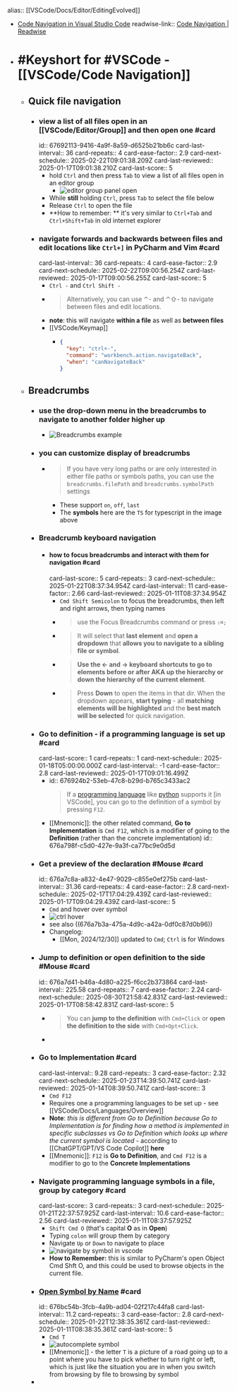 alias:: [[VSCode/Docs/Editor/EditingEvolved]]

- [Code Navigation in Visual Studio Code](https://code.visualstudio.com/docs/editor/editingevolved)
  readwise-link:: [Code Navigation | Readwise](https://read.readwise.io/new/read/01jfma7fzthzr3bz88fc99d3cs)
- # #Keyshort for #VSCode - [[VSCode/Code Navigation]]
	- ## Quick file navigation
		- ### view a list of all files open in an [[VSCode/Editor/Group]] and then open one #card
		  id:: 67692113-9416-4a9f-8a59-d6525b21bb6c
		  card-last-interval:: 36
		  card-repeats:: 4
		  card-ease-factor:: 2.9
		  card-next-schedule:: 2025-02-22T09:01:38.209Z
		  card-last-reviewed:: 2025-01-17T09:01:38.210Z
		  card-last-score:: 5
			- hold `Ctrl` and then press `Tab` to view a list of all files open in an editor group
				- ![editor group panel open](https://code.visualstudio.com/assets/docs/editor/editingevolved/quicknav.png)
			- While **still** holding `Ctrl`, press `Tab` to select the file below
			- Release `Ctrl` to open the file
			- **How to remember: ** it's very similar to `Ctrl+Tab` and `Ctrl+Shift+Tab` in old internet explorer
		- ### navigate forwards and backwards between files and edit locations like `Ctrl+]` in PyCharm and Vim #card
		  card-last-interval:: 36
		  card-repeats:: 4
		  card-ease-factor:: 2.9
		  card-next-schedule:: 2025-02-22T09:00:56.254Z
		  card-last-reviewed:: 2025-01-17T09:00:56.255Z
		  card-last-score:: 5
			- `Ctrl -` and `Ctrl Shift -`
			- > Alternatively, you can use ⌃- and ⌃⇧- to navigate between files and edit locations.
			- **note**: this will navigate **within a file** as well as **between files**
			- [[VSCode/Keymap]]
				- ```json
				  {
				    "key": "ctrl+-",
				    "command": "workbench.action.navigateBack",
				    "when": "canNavigateBack"
				  }
				  ```
	- ## Breadcrumbs
		- ### use the drop-down menu in the breadcrumbs to navigate to another folder higher up
			- ![Breadcrumbs example](https://code.visualstudio.com/assets/docs/editor/editingevolved/breadcrumb-folder-dropdown.png)
		- ### you can customize display of breadcrumbs
			- > If you have very long paths or are only interested in either file paths or symbols paths, you can use the `breadcrumbs.filePath` and `breadcrumbs.symbolPath` settings
				- These support `on`, `off`, `last`
				- The **symbols** here are the `TS` for typescript in the image above
		- ### Breadcrumb keyboard navigation
			- #### how to focus breadcrumbs and interact with them for navigation #card
			  card-last-score:: 5
			  card-repeats:: 3
			  card-next-schedule:: 2025-01-22T08:37:34.954Z
			  card-last-interval:: 11
			  card-ease-factor:: 2.66
			  card-last-reviewed:: 2025-01-11T08:37:34.954Z
				- `Cmd Shift Semicolon` to focus the breadcrumbs, then left and right arrows, then typing names
				- > use the Focus Breadcrumbs command or press `⇧⌘;`
				- > It will select that **last element** and **open a dropdown** that **allows you to navigate to a sibling file or symbol**.
				- > **Use the ← and → keyboard shortcuts to go to elements before or after AKA up the hierarchy or down the hierarchy of the current element**.
				- > Press **Down** to open the items in that dir. When the dropdown appears, **start typing** - all **matching elements will be highlighted** and the **best match will be selected** for quick navigation.
		- ### Go to definition - if a programming language is set up #card
		  card-last-score:: 1
		  card-repeats:: 1
		  card-next-schedule:: 2025-01-18T05:00:00.000Z
		  card-last-interval:: -1
		  card-ease-factor:: 2.8
		  card-last-reviewed:: 2025-01-17T09:01:16.499Z
			- id:: 676924b2-53eb-47c8-b29d-b765c3433ac2
			  > If a [programming language](https://code.visualstudio.com/docs/languages/overview) like [python](https://code.visualstudio.com/docs/languages/python) supports it [in VSCode], you can go to the definition of a symbol by pressing `F12`.
			- [[Mnemonic]]: the other related command, **Go to Implementation** is `Cmd F12`, which is a modifier of going to the **Definition** (rather than the concrete implementation)
			  id:: 676a798f-c5d0-427e-9a3f-ca77bc9e0d5d
		- ### Get a preview of the declaration #Mouse #card
		  id:: 676a7c8a-a832-4e47-9029-c855e0ef275b
		  card-last-interval:: 31.36
		  card-repeats:: 4
		  card-ease-factor:: 2.8
		  card-next-schedule:: 2025-02-17T17:04:29.439Z
		  card-last-reviewed:: 2025-01-17T09:04:29.439Z
		  card-last-score:: 5
			- `Cmd` and hover over symbol
			- ![ctrl hover](https://code.visualstudio.com/assets/docs/editor/editingevolved/ctrlhover.png)
			- see also ((676a7b3a-475a-4d9c-a42a-0df0c87d0b96))
			- Changelog:
				- [[Mon, 2024/12/30]] updated to `Cmd`; `Ctrl` is for Windows
		- ### Jump to definition or open definition to the side #Mouse #card
		  id:: 676a7d41-b46a-4d80-a225-f6cc2b373864
		  card-last-interval:: 225.58
		  card-repeats:: 7
		  card-ease-factor:: 2.24
		  card-next-schedule:: 2025-08-30T21:58:42.831Z
		  card-last-reviewed:: 2025-01-17T08:58:42.831Z
		  card-last-score:: 5
			- > You can **jump to the definition** with `Cmd+Click` or **open the definition to the side** with `Cmd+Opt+Click`.
			-
		- ### Go to Implementation #card
		  card-last-interval:: 9.28
		  card-repeats:: 3
		  card-ease-factor:: 2.32
		  card-next-schedule:: 2025-01-23T14:39:50.741Z
		  card-last-reviewed:: 2025-01-14T08:39:50.741Z
		  card-last-score:: 3
			- `Cmd F12`
			- Requires one a programming languages to be set up - see [[VSCode/Docs/Languages/Overview]]
			- **Note**: *this is different from Go to Definition because Go to Implementation is for finding how a method is implemented in specific subclasses vs Go to Definition which looks up where the current symbol is located* - according to [[ChatGPT/GPT/VS Code Copilot]] **here**
			- [[Mnemonic]]: `F12` is **Go to Definition**, and `Cmd F12` is a modifier to go to the **Concrete Implementations**
		- ### Navigate programming language symbols in a file, group by category #card
		  card-last-score:: 3
		  card-repeats:: 3
		  card-next-schedule:: 2025-01-21T22:37:57.925Z
		  card-last-interval:: 10.6
		  card-ease-factor:: 2.56
		  card-last-reviewed:: 2025-01-11T08:37:57.925Z
			- `Shift Cmd O` (that's capital **O** as in **Open**)
			- Typing `colon` will group them by category
			- Navigate `Up` or `Down` to navigate to place
			- ![navigate by symbol in vscode](https://code.visualstudio.com/assets/docs/editor/editingevolved/gotosymbol.png)
			- **How to Remember:** this is similar to PyCharm's open Object Cmd Shft O, and this could be used to browse objects in the current file.
		- ### [Open Symbol by Name](https://code.visualstudio.com/docs/editor/editingevolved#_open-symbol-by-name) #card
		  id:: 676bc54b-3fcb-4a9b-ad04-02f217c44fa8
		  card-last-interval:: 11.2
		  card-repeats:: 3
		  card-ease-factor:: 2.8
		  card-next-schedule:: 2025-01-22T12:38:35.361Z
		  card-last-reviewed:: 2025-01-11T08:38:35.361Z
		  card-last-score:: 5
			- `Cmd T`
			- ![autocomplete symbol](https://code.visualstudio.com/assets/docs/editor/editingevolved/symbol.png)
			- [[Mnemonic]] - the letter `T` is a picture of a road going up to a point where you have to pick whether to turn right or left, which is just like the situation you are in when you switch from browsing by file to browsing by symbol
		-
